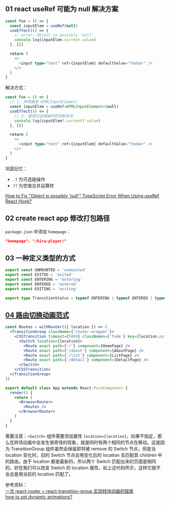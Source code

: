 ## 01 react useRef 可能为 null 解决方案

```ts
const Foo = () => {
  const inputElem = useRef(null)
  useEffect(() => {
    // error: Object is possibly 'null'
    console.log(inputElem.current.value)
  }, [])

  return (
    <>
      <input type="text" ref={inputElem} defaultValue="foobar" />
    </>
  )
}
```

解决方式：

```ts
const Foo = () => {
  // 1. 声明类型 HTMLInputElement
  const inputElem = useRef<HTMLInputElement>(null)
  useEffect(() => {
    // 2. 使用可选链操作符判断非空
    console.log(inputElem?.current?.value)
  }, [])

  return (
    <>
      <input type="text" ref={inputElem} defaultValue="foobar" />
    </>
  )
}
```

巩固记忆：

- `.?` 为可选链操作
- `??` 为空值合并运算符

[How to Fix "Object is possibly 'null'" TypeScript Error When Using useRef React Hook?](https://www.designcise.com/web/tutorial/how-to-fix-object-is-possibly-null-typescript-error-when-using-useref-react-hook)

## 02 create react app 修改打包路径

`package.json` 中添加 `homepage`：

```json
"homepage": "/kira-player/"
```

## 03 一种定义类型的方式

```ts
export const UNMOUNTED = 'unmounted'
export const EXITED = 'exited'
export const ENTERING = 'entering'
export const ENTERED = 'entered'
export const EXITING = 'exiting'

export type TransitionStatus = typeof ENTERING | typeof ENTERED | typeof EXITING | typeof EXITED | typeof UNMOUNTED
```

## [04 路由切换动画范式](https://segmentfault.com/a/1190000018861018)

```jsx
const Routes = withRouter(({ location }) => (
  <TransitionGroup className={'router-wrapper'}>
    <CSSTransition timeout={5000} classNames={'fade'} key={location.pathname}>
      <Switch location={location}>
        <Route exact path={'/'} component={HomePage} />
        <Route exact path={'/about'} component={AboutPage} />
        <Route exact path={'/list'} component={ListPage} />
        <Route exact path={'/detail'} component={DetailPage} />
      </Switch>
    </CSSTransition>
  </TransitionGroup>
))

export default class App extends React.PureComponent {
  render() {
    return (
      <BrowserRouter>
        <Routes />
      </BrowserRouter>
    )
  }
}
```

需要注意：`<Switch>` 组件需要添加属性 `location={location}`，如果不指定，那么在转场动画中会发生很奇怪的现象，就是同时有两个相同的节点在移动。这是因为 TransitionGroup 组件虽然会保留即将被 remove 的 Switch 节点，但是当 location 变化时，旧的 Switch 节点会用变化后的 location 去匹配其 children 中的路由。由于 location 都是最新的，所以两个 Switch 匹配出来的页面是相同的。好在我们可以改变 Switch 的 location 属性，如上述代码所示，这样它就不会总是用当前的 location 匹配了。

参考资料：  
[一次 react-router + react-transition-group 实现转场动画的探索](https://segmentfault.com/a/1190000018861018)  
[how to set dynamic animations?](https://github.com/reactjs/react-transition-group/issues/182)
